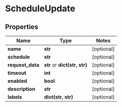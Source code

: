 # ScheduleUpdate

## Properties
Name | Type | Notes
------------ | ------------- | -------------
**name** | **str** | [optional] 
**schedule** | **str** | [optional] 
**request_data** | **str** or **dict(str, str)** | [optional] 
**timeout** | **int** | [optional] 
**enabled** | **bool** | [optional] 
**description** | **str** | [optional] 
**labels** | **dict(str, str)** | [optional] 


